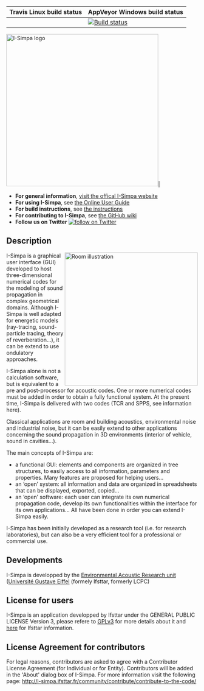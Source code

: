 | Travis Linux build status| AppVeyor Windows build status |
|--------------------------|-------------------------------|
| | [![Build status](https://ci.appveyor.com/api/projects/status/k6oyrgu6n6b41al9?svg=true)](https://ci.appveyor.com/project/u01jsrc/i-simpa-sti)|

<IMG SRC="https://github.com/Ifsttar/I-Simpa/blob/master/Docs/images/I-Simpa-logo.jpg" WIDTH=400 ALT="I-Simpa logo" TITLE="I-Simpa logo">|


* **For general information**, [visit the offical I-Simpa website](http://i-simpa.ifsttar.fr)
* **For using I-Simpa**, see [the Online User Guide](http://i-simpa-wiki.readthedocs.io/en/latest/)
* **For build instructions**, see [the instructions](https://github.com/Ifsttar/I-Simpa/blob/master/Docs/Building.md)
* **For contributing to I-Simpa**, see [the GitHub wiki](https://github.com/Ifsttar/I-Simpa/wiki/)
* **Follow us on Twitter** <a href="https://twitter.com/intent/follow?screen_name=ISimpaOfficial">
        <img src="https://img.shields.io/twitter/follow/ISimpaOfficial.svg?style=social&logo=twitter"
            alt="follow on Twitter"></a>

## Description

<IMG ALIGN="right" SRC="https://github.com/Ifsttar/I-Simpa/blob/master/Docs/images/Illustrations/illustration_i_simpa_room-Home_page.png" WIDTH=350 ALT="Room illustration" TITLE="Room illustration">

I-Simpa is a graphical user interface (GUI) developed to host three-dimensional numerical codes for the modeling of sound propagation in complex geometrical domains. Although I-Simpa is well adapted for energetic models (ray-tracing, sound-particle tracing, theory of reverberation…), it can be extend to use ondulatory approaches.

I-Simpa alone is not a calculation software, but is equivalent to a pre and post-processor for acoustic codes. One or more numerical codes must be added in order to obtain a fully functional system. At the present time, I-Simpa is delivered with two codes (TCR and SPPS, see information here).

Classical applications are room and building acoustics, environmental noise and industrial noise, but it can be easily extend to other applications concerning the sound propagation in 3D environments (interior of vehicle, sound in cavities…).

The main concepts of I-Simpa are:

* a functional GUI: elements and components are organized in tree structures, to easily access to all information, parameters and
properties. Many features are proposed for helping users…
* an ‘open’ system: all information and data are organized in spreadsheets that can be displayed, exported, copied…
* an ‘open’ software: each user can integrate its own numerical propagation code, develop its own functionalities within the interface
for its own applications… All have been done in order you can extend I-Simpa easily.


I-Simpa has been initially developed as a research tool (i.e. for research laboratories), but can also be a very efficient tool for a professional or commercial use.

## Developments

I-Simpa is developped by the [Environmental Acoustic Research unit](http://www.umrae.fr/en/) ([Université Gustave Eiffel](https://www.univ-gustave-eiffel.fr/en/) (formely Ifsttar, formerly LCPC)

## **License for users**

I-Simpa is an application developped by Ifsttar under the GENERAL PUBLIC LICENSE Version 3, please refere to [GPLv3](https://github.com/Ifsttar/I-Simpa/blob/master/LICENSE.md) for more details about it and [here](https://github.com/Ifsttar/I-Simpa/blob/master/Docs/License.txt) for Ifsttar information.

## **License Agreement for contributors**

For legal reasons, contributors are asked to agree with a Contributor License Agreement (for Individual or for Entity). Contributors will be added in the 'About' dialog box of I-Simpa. For more information visit the following page: http://i-simpa.ifsttar.fr/community/contribute/contribute-to-the-code/
